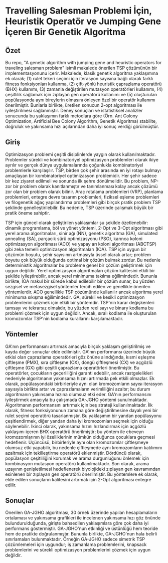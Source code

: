 <h1>Travelling Salesman Problemi İçin, Heuristik Operatör ve Jumping Gene İçeren Bir Genetik Algoritma</h1>

<h2>Özet</h2>

Bu repo, "A genetic algorithm with jumping gene and heuristic operators for traveling salesman problem" isimli makalede önerilen TSP çözümünün bir implementasyonunu içerir. Makalede, klasik genetik algoritma yaklaşımına ek olarak; (1) rulet tekeri seçimi için iterasyon sayısına bağlı olarak farklı fitness fonksiyonları kullanma, (2) çift-yönlü heuristik çaprazlama operatörü (BHX) kullanımı, (3) zamanla değiştirilen mutasyon operatörleri kullanımı, (4) çeşitlilik sağlamak için zıplayan gen operatörü kullanımı ve (5) oluşturulan popülasyonda aynı bireylerin olmasını önleyen özel bir operatör kullanımı önerilmiştir. Bunlarla birlikte, üretilen sonucun 2-opt algoritması ile iyileştirilmesi sağlanmıştır. Deney sonuçları ve istatistiksel analizler sonucunda bu yaklaşımın farklı metodlara göre (Örn. Ant Colony Optimization, Artificial Bee Colony Algorithm, Genetik Algoritma) stabilite, doğruluk ve yakınsama hızı açılarından daha iyi sonuç verdiği görülmüştür.

<h2>Giriş</h2>

Optimizasyon problemi çeşitli disiplinlerde yaygın olarak kullanılmaktadır. Problemler sürekli ve kombinatoriyel optimizasyon problemleri olarak ikiye ayrılır ve gerçek dünya uygulamalarında çoğunlukla kombinatoriyel problemlerle karşılaşılır. TSP, birden çok şehir arasında en iyi rotayı bulmayı amaçlayan bir kombinatoriyel optimizasyon problemidir. Her şehir sadece bir kez ziyaret edilmeli ve sonunda ilk şehre dönülmelidir. Bu problem, NP-zor bir problem olarak kanıtlanmıştır ve tanımlanması kolay ancak çözümü zor olan bir problem olarak bilinir. Araç rotalama problemleri (VRP), planlama problemleri, entegre devre tasarım problemleri, fiziksel eşleme problemleri ve filogenetik ağaç yapılandırma problemleri gibi birçok pratik problem TSP şeklinde genelleştirilebilir. Bu nedenle, TSP üzerinde çalışmak büyük bir pratik öneme sahiptir. 

TSP için güncel olarak geliştirilen yaklaşımlar şu şekilde özetlenebilir: dinamik programlama, böl ve yönet yöntemi, 2-Opt ve 3-Opt algoritması gibi yerel arama algoritmaları, sinir ağı (NN), genetik algoritma (GA), simulated annealing (SA), parçacık sürü optimizasyonu (PSO), karınca koloni optimizasyon algoritması (ACO) ve yapay arı koloni algoritması (ABCTSP) gibi zeka temelli optimizasyon algoritmaları (IOA). TSP için uygun bir çözümün boyutu, şehir sayısının artmasıyla üssel olarak artar; problem boyutu çok büyük olduğunda optimal bir çözüm bulmak zordur. Bu nedenle deterministik algoritmalar bu probleme genel bir çözüm geliştirmek için uygun değildir. Yerel optimizasyon algoritmaları çözüm kalitesini etkili bir şekilde iyileştirebilir, ancak yerel minimuma takılma eğilimindedir. Bununla birlikte, IOA makul bir sürede kabul edilebilir bir çözüm sunar, bu yüzden sezgisel ve metasezgisel yöntemler tercih edilen ve genellikle önerilen yöntemlerdir. ACO genellikle TSP çözümünde kullanılır ancak algoritma yerel minimuma sıkışma eğilimindedir. GA, sürekli ve kesikli optimizasyon problemlerini çözmek için etkili bir yöntemdir. TSP'nin karar değişkenleri tamsayı ve tekrarsız olmalıdır, bu yüzden reel sayı ve binary kodlama bu problemi çözmek için uygun değildir. Ancak, sıralı kodlama ile oluşturulan kromozomlar TSP'nin kodlama kurallarını karşılamaktadır.

<h2>Yöntemler</h2>

GA'nın performansını artırmak amacıyla birçok yaklaşım geliştirilmiş ve kayda değer sonuçlar elde edilmiştir. GA'nın performansı üzerinde büyük etkisi olan çaprazlama operatörleri göz önüne alındığında, kısmi eşleşme çiftleşme (PMX), sıra çiftleşme (OX), döngü çiftleşmesi (CX) ve açgözlü çiftleşme (GX) gibi çeşitli çaprazlama operatörleri önerilmiştir. Bu operatörler, çocukların geçerliliğini garanti edebilir, ancak rastgelelikleri nedeniyle algoritmanın yakınsama hızını artırmada pek etkili olmazlar. Ek olarak, popülasyondaki birbirleriyle aynı olan kromozomların sayısı iterasyon sayısıyla birlikte artar ve çaprazlamaların verimliliğini azaltır; bu durum algoritmanın yakınsama hızına olumsuz etki eder. 
GA'nın performansını iyileştirmek amacıyla bu çalışmada GA-JGHO yöntemi sunulmaktadır. Algoritmanın performansını artırmak için beş strateji kullanılmaktadır. İlk olarak, fitness fonksiyonunun zamana göre değiştirilmesine dayalı yeni bir rulet seçimi operatörü tasarlanmıştır. Bu yaklaşımın bir yandan popülasyonu çeşitlendirmek, diğer yandan daha iyi kromozomları seçmek için olduğu söylenebilir. İkinci olarak, yakınsama hızını hızlandırmak için açgözlü yaklaşımı içeren BHX operatörü önerilmiştir; bu yöntem ile ebeveyn kromozomlarının iyi özelliklerinin mümkün olduğunca çocuklara geçmesi hedeflenir. Üçüncüsü, birbirleriyle aynı olan kromozomlar çiftleşmeye olumsuz etki yapabilir, bu nedenle çiftleşmede aynı kromozomların katılımını azaltmak için tekilleştirme operatörü eklenmiştir. Dördüncü olarak, popülasyon çeşitliliğini korumak ve arama durgunluğunu önlemek için kombinasyon mutasyon operatörü kullanılmaktadır. Son olarak, arama uzayının genişletilmesi hedeflenerek biyolojideki zıplayan gen kavramından esinlenen bir zıplayan gen operatörü önerilmiştir. Bu yöntemlere ek olarak, elde edilen sonuçların kalitesini artırmak için 2-Opt algoritması entegre edilir.

<h2>Sonuçlar</h2>

Önerilen GA-JGHO algoritması, 30 örnek üzerinde yapılan hesaplamaların ortalaması ve yakınsama grafikleri ile incelenen yakınsama hızı göz önünde bulundurulduğunda, girişte bahsedilen yaklaşımlara göre çok daha iyi performans göstermiştir. GA-JGHO'nun etkinliği ve üstünlüğü hem teoride hem de pratikte doğrulanmıştır. Bununla birlikte, GA-JGHO'nun hala belirli sınırlamaları bulunmaktadır. Örneğin GA-JGHO sadece simetrik TSP çözümlemeleri için uygundur; iş zamanlama problemlerini, knapsack problemlerini ve sürekli optimizasyon problemlerini çözmek için uygun değildir.
